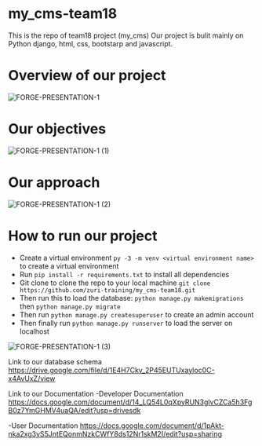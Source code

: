 # my_cms-team18
This is the repo of team18 project (my_cms)
Our project is bulit mainly on Python django, html, css, bootstarp and javascript.
# Overview of our project
![FORGE-PRESENTATION-1](https://user-images.githubusercontent.com/99877794/181842658-e05cc7dc-072b-4629-b44a-b260413ff532.png)

# Our objectives
![FORGE-PRESENTATION-1 (1)](https://user-images.githubusercontent.com/99877794/181843152-f28fb95d-b75a-444d-9f17-542c60abeebf.png)
# Our approach
![FORGE-PRESENTATION-1 (2)](https://user-images.githubusercontent.com/99877794/181843231-5869975c-1cb7-4439-9fcf-f0415d2e5217.png)
# How to run our project
- Create a virtual environment `py -3 -m venv <virtual environment name>` to create a virtual environment
- Run `pip install -r requirements.txt` to install all dependencies 
- Git clone <repo> to clone the repo to your local machine `git clone https://github.com/zuri-training/my_cms-team18.git`
- Then run this to load the database: `python manage.py makemigrations` then `python manage.py migrate` 
- Then run `python manage.py createsuperuser` to create an admin account 
- Then finally run `python manage.py runserver` to load the server on localhost

![FORGE-PRESENTATION-1 (3)](https://user-images.githubusercontent.com/99877794/181843303-0098c9e7-8dca-4f9b-911a-8399bc2b656c.png)

Link to our database schema
https://drive.google.com/file/d/1E4H7Ckv_2P45EUTUxayloc0C-x4AvUxZ/view

Link to our Documentation
-Developer Documentation
https://docs.google.com/document/d/14_LQ54L0qXpyRUN3glvCZCa5h3FgB0z7YmGHMV4uaQA/edit?usp=drivesdk

-User Documentation
https://docs.google.com/document/d/1pAkt-nka2xg3yS5JntEQonmNzkCWfY8ds12Nr1skM2I/edit?usp=sharing
